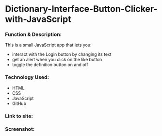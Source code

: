# Dictionary-Interface-Button-Clicker-with-JavaScript

<h3>Function & Description:</h3>
This is a small JavaScript app that lets you:

- interact with the Login button by changing its text
- get an alert when you click on the like button
- toggle the definition button on and off


<h3>Technology Used:</h3>

- HTML
- CSS
- JavaScript
- GitHub 

<h3>Link to site:</h3>


<h3>Screenshot:</h3>







